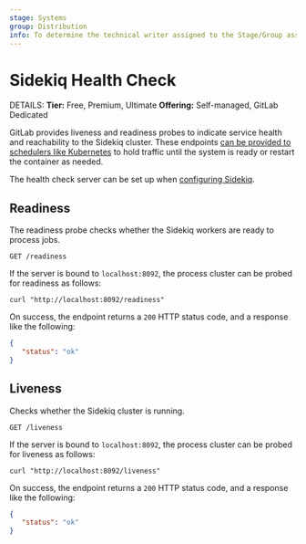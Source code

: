 ```yaml
---
stage: Systems
group: Distribution
info: To determine the technical writer assigned to the Stage/Group associated with this page, see https://handbook.gitlab.com/handbook/product/ux/technical-writing/#assignments
---
```


# Sidekiq Health Check

DETAILS:
**Tier:** Free, Premium, Ultimate
**Offering:** Self-managed, GitLab Dedicated

GitLab provides liveness and readiness probes to indicate service health and
reachability to the Sidekiq cluster. These endpoints
[can be provided to schedulers like Kubernetes](https://kubernetes.io/docs/tasks/configure-pod-container/configure-liveness-readiness-startup-probes/)
to hold traffic until the system is ready or restart the container as needed.

The health check server can be set up when [configuring Sidekiq](index.md).

## Readiness

The readiness probe checks whether the Sidekiq workers are ready to process jobs.

```plaintext
GET /readiness
```

If the server is bound to `localhost:8092`, the process cluster can be probed for readiness as follows:

```shell
curl "http://localhost:8092/readiness"
```

On success, the endpoint returns a `200` HTTP status code, and a response like the following:

```json
{
   "status": "ok"
}
```

## Liveness

Checks whether the Sidekiq cluster is running.

```plaintext
GET /liveness
```

If the server is bound to `localhost:8092`, the process cluster can be probed for liveness as follows:

```shell
curl "http://localhost:8092/liveness"
```

On success, the endpoint returns a `200` HTTP status code, and a response like the following:

```json
{
   "status": "ok"
}
```
